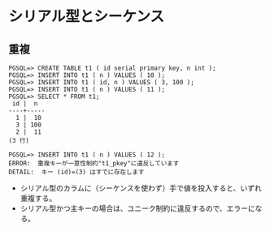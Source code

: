 ﻿# シリアル型とシーケンス


## 重複

```clike
PGSQL=> CREATE TABLE t1 ( id serial primary key, n int );
PGSQL=> INSERT INTO t1 ( n ) VALUES ( 10 );
PGSQL=> INSERT INTO t1 ( id, n ) VALUES ( 3, 100 );
PGSQL=> INSERT INTO t1 ( n ) VALUES ( 11 );
PGSQL=> SELECT * FROM t1;
 id |  n
----+-----
  1 |  10
  3 | 100
  2 |  11
(3 行)

PGSQL=> INSERT INTO t1 ( n ) VALUES ( 12 );
ERROR:  重複キーが一意性制約"t1_pkey"に違反しています
DETAIL:  キー (id)=(3) はすでに存在します
```

- シリアル型のカラムに（シーケンスを使わず）手で値を投入すると、いずれ重複する。
- シリアル型かつ主キーの場合は、ユニーク制約に違反するので、エラーになる。
